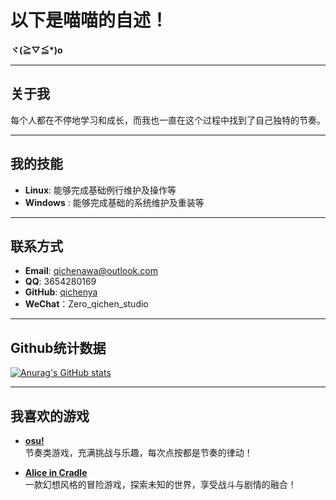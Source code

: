 # **以下是喵喵的自述！**  
**ヾ(≧▽≦\*)o**  

---

## **关于我**  
 每个人都在不停地学习和成长，而我也一直在这个过程中找到了自己独特的节奏。

---

## **我的技能**  
- **Linux**: 能够完成基础例行维护及操作等
- **Windows** : 能够完成基础的系统维护及重装等

---

## **联系方式**  
-  **Email**: [qichenawa@outlook.com](mailto:qichenawa@outlook.com)  
-  **QQ**: 3654280169  
-  **GitHub**: [qichenya](https://github.com/qichenya) 
-  **WeChat**：Zero_qichen_studio

---

## Github统计数据
[![Anurag's GitHub stats](https://github-readme-stats.vercel.app/api?username=qichenya)](https://github.com/anuraghazra/github-readme-stats)

---

##  **我喜欢的游戏**  
- [**osu!**](https://osu.ppy.sh/)  
  节奏类游戏，充满挑战与乐趣，每次点按都是节奏的律动！

- [**Alice in Cradle**](https://aliceincradle.com/)  
  一款幻想风格的冒险游戏，探索未知的世界，享受战斗与剧情的融合！
